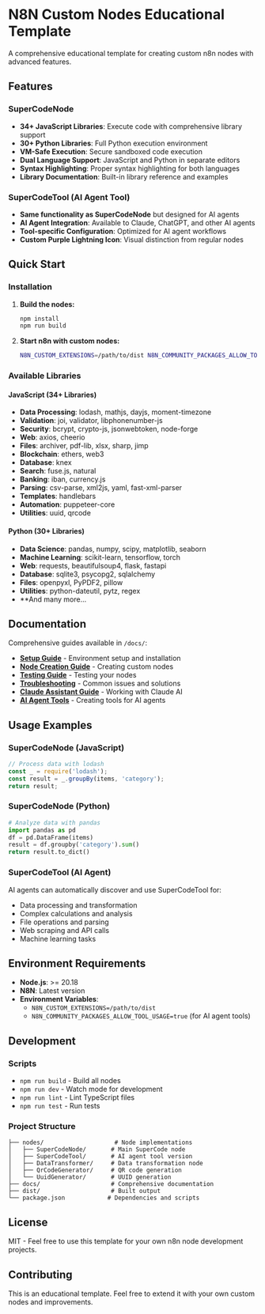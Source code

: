 # N8N Custom Nodes Educational Template

A comprehensive educational template for creating custom n8n nodes with advanced features.

## Features

### SuperCodeNode
- **34+ JavaScript Libraries**: Execute code with comprehensive library support
- **30+ Python Libraries**: Full Python execution environment
- **VM-Safe Execution**: Secure sandboxed code execution
- **Dual Language Support**: JavaScript and Python in separate editors
- **Syntax Highlighting**: Proper syntax highlighting for both languages
- **Library Documentation**: Built-in library reference and examples

### SuperCodeTool (AI Agent Tool)
- **Same functionality as SuperCodeNode** but designed for AI agents
- **AI Agent Integration**: Available to Claude, ChatGPT, and other AI agents
- **Tool-specific Configuration**: Optimized for AI agent workflows
- **Custom Purple Lightning Icon**: Visual distinction from regular nodes

## Quick Start

### Installation

1. **Build the nodes:**
   ```bash
   npm install
   npm run build
   ```

2. **Start n8n with custom nodes:**
   ```bash
   N8N_CUSTOM_EXTENSIONS=/path/to/dist N8N_COMMUNITY_PACKAGES_ALLOW_TOOL_USAGE=true n8n start
   ```

### Available Libraries

#### JavaScript (34+ Libraries)
- **Data Processing**: lodash, mathjs, dayjs, moment-timezone
- **Validation**: joi, validator, libphonenumber-js
- **Security**: bcrypt, crypto-js, jsonwebtoken, node-forge
- **Web**: axios, cheerio
- **Files**: archiver, pdf-lib, xlsx, sharp, jimp
- **Blockchain**: ethers, web3
- **Database**: knex
- **Search**: fuse.js, natural
- **Banking**: iban, currency.js
- **Parsing**: csv-parse, xml2js, yaml, fast-xml-parser
- **Templates**: handlebars
- **Automation**: puppeteer-core
- **Utilities**: uuid, qrcode

#### Python (30+ Libraries)  
- **Data Science**: pandas, numpy, scipy, matplotlib, seaborn
- **Machine Learning**: scikit-learn, tensorflow, torch
- **Web**: requests, beautifulsoup4, flask, fastapi
- **Database**: sqlite3, psycopg2, sqlalchemy
- **Files**: openpyxl, PyPDF2, pillow
- **Utilities**: python-dateutil, pytz, regex
- **And many more...

## Documentation

Comprehensive guides available in `/docs/`:

- **[Setup Guide](./docs/01-setup-guide.md)** - Environment setup and installation
- **[Node Creation Guide](./docs/02-node-creation-guide.md)** - Creating custom nodes
- **[Testing Guide](./docs/03-testing-guide.md)** - Testing your nodes
- **[Troubleshooting](./docs/04-troubleshooting.md)** - Common issues and solutions
- **[Claude Assistant Guide](./docs/05-claude-assistant-guide.md)** - Working with Claude AI
- **[AI Agent Tools](./docs/06-ai-agent-tools.md)** - Creating tools for AI agents

## Usage Examples

### SuperCodeNode (JavaScript)
```javascript
// Process data with lodash
const _ = require('lodash');
const result = _.groupBy(items, 'category');
return result;
```

### SuperCodeNode (Python)
```python
# Analyze data with pandas
import pandas as pd
df = pd.DataFrame(items)
result = df.groupby('category').sum()
return result.to_dict()
```

### SuperCodeTool (AI Agent)
AI agents can automatically discover and use SuperCodeTool for:
- Data processing and transformation
- Complex calculations and analysis
- File operations and parsing
- Web scraping and API calls
- Machine learning tasks

## Environment Requirements

- **Node.js**: >= 20.18
- **N8N**: Latest version
- **Environment Variables**: 
  - `N8N_CUSTOM_EXTENSIONS=/path/to/dist`
  - `N8N_COMMUNITY_PACKAGES_ALLOW_TOOL_USAGE=true` (for AI agent tools)

## Development

### Scripts
- `npm run build` - Build all nodes
- `npm run dev` - Watch mode for development
- `npm run lint` - Lint TypeScript files
- `npm run test` - Run tests

### Project Structure
```
├── nodes/                    # Node implementations
│   ├── SuperCodeNode/       # Main SuperCode node
│   ├── SuperCodeTool/       # AI agent tool version
│   ├── DataTransformer/     # Data transformation node
│   ├── QrCodeGenerator/     # QR code generation
│   └── UuidGenerator/       # UUID generation
├── docs/                    # Comprehensive documentation
├── dist/                    # Built output
└── package.json            # Dependencies and scripts
```

## License

MIT - Feel free to use this template for your own n8n node development projects.

## Contributing

This is an educational template. Feel free to extend it with your own custom nodes and improvements.
